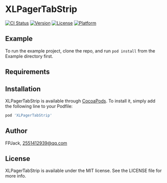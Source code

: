 # XLPagerTabStrip

[![CI Status](https://img.shields.io/travis/FPJack/XLPagerTabStrip.svg?style=flat)](https://travis-ci.org/FPJack/XLPagerTabStrip)
[![Version](https://img.shields.io/cocoapods/v/XLPagerTabStrip.svg?style=flat)](https://cocoapods.org/pods/XLPagerTabStrip)
[![License](https://img.shields.io/cocoapods/l/XLPagerTabStrip.svg?style=flat)](https://cocoapods.org/pods/XLPagerTabStrip)
[![Platform](https://img.shields.io/cocoapods/p/XLPagerTabStrip.svg?style=flat)](https://cocoapods.org/pods/XLPagerTabStrip)

## Example

To run the example project, clone the repo, and run `pod install` from the Example directory first.

## Requirements

## Installation

XLPagerTabStrip is available through [CocoaPods](https://cocoapods.org). To install
it, simply add the following line to your Podfile:

```ruby
pod 'XLPagerTabStrip'
```

## Author

FPJack, 2551412939@qq.com

## License

XLPagerTabStrip is available under the MIT license. See the LICENSE file for more info.
